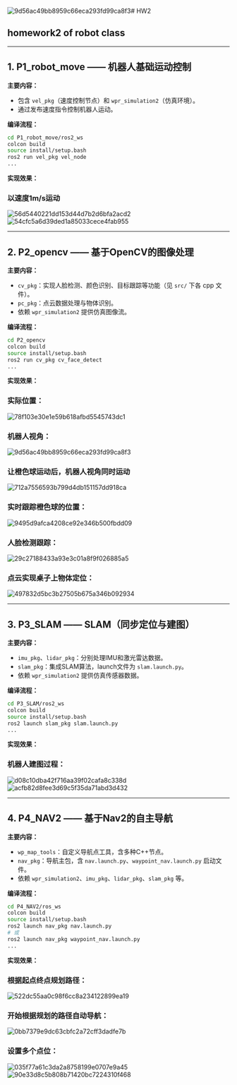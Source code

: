 ![9d56ac49bb8959c66eca293fd99ca8f3](https://github.com/user-attachments/assets/cb5968e6-1f3a-4bd0-9485-0d39ec468b4c)# HW2
## homework2 of robot class
---

## 1. P1_robot_move —— 机器人基础运动控制

**主要内容：**
- 包含 `vel_pkg`（速度控制节点）和 `wpr_simulation2`（仿真环境）。
- 通过发布速度指令控制机器人运动。

**编译流程：**
```bash
cd P1_robot_move/ros2_ws
colcon build
source install/setup.bash
ros2 run vel_pkg vel_node
...
```

**实现效果：**
### 以速度1m/s运动
![56d5440221dd153d44d7b2d6bfa2acd2](https://github.com/user-attachments/assets/67eb4d0f-5dfa-4785-be71-0ee8cb31cc4c)
![54cfc5a6d39ded1a85033cece4fab955](https://github.com/user-attachments/assets/e740d73e-d72e-4a92-9e5f-21c93987916e)


---

## 2. P2_opencv —— 基于OpenCV的图像处理

**主要内容：**
- `cv_pkg`：实现人脸检测、颜色识别、目标跟踪等功能（见 `src/` 下各 cpp 文件）。
- `pc_pkg`：点云数据处理与物体识别。
- 依赖 `wpr_simulation2` 提供仿真图像流。

**编译流程：**
```bash
cd P2_opencv
colcon build
source install/setup.bash
ros2 run cv_pkg cv_face_detect
...
```

**实现效果：**
### 实际位置：
![78f103e30e1e59b618afbd5545743dc1](https://github.com/user-attachments/assets/ef25b375-1ef2-4b06-83ea-9c98f7b84522)
### 
### 机器人视角：
![9d56ac49bb8959c66eca293fd99ca8f3](https://github.com/user-attachments/assets/7675aa89-6e9f-4930-a92c-aaf2f0bd04e0)
### 让橙色球运动后，机器人视角同时运动
![712a7556593b799d4db151157dd918ca](https://github.com/user-attachments/assets/97fb7687-e338-4451-ae87-57327486ee50)

### 实时跟踪橙色球的位置：
![9495d9afca4208ce92e346b500fbdd09](https://github.com/user-attachments/assets/e50098a4-7aac-4d6d-9d6e-6df2aa1b424f)

### 人脸检测跟踪：
![29c27188433a93e3c01a8f9f026885a5](https://github.com/user-attachments/assets/3a4d3831-2656-4622-92f0-3ca05e098166)

### 点云实现桌子上物体定位：
![497832d5bc3b27505b675a346b092934](https://github.com/user-attachments/assets/9b27123c-12e4-45c0-9e2b-202129a6180c)


---

## 3. P3_SLAM —— SLAM（同步定位与建图）

**主要内容：**
- `imu_pkg`、`lidar_pkg`：分别处理IMU和激光雷达数据。
- `slam_pkg`：集成SLAM算法，launch文件为 `slam.launch.py`。
- 依赖 `wpr_simulation2` 提供仿真传感器数据。

**编译流程：**
```bash
cd P3_SLAM/ros2_ws
colcon build
source install/setup.bash
ros2 launch slam_pkg slam.launch.py
...
```

**实现效果：**
### 机器人建图过程：
![d08c10dba42f716aa39f02cafa8c338d](https://github.com/user-attachments/assets/7e18ce74-db0a-44ff-b5ee-653226d58c44)
![acfb82d8fee3d69c5f35da71abd3d432](https://github.com/user-attachments/assets/65f6b3ef-3c17-47a3-8509-6fda8217ef44)


---

## 4. P4_NAV2 —— 基于Nav2的自主导航

**主要内容：**
- `wp_map_tools`：自定义导航点工具，含多种C++节点。
- `nav_pkg`：导航主包，含 `nav.launch.py`、`waypoint_nav.launch.py` 启动文件。
- 依赖 `wpr_simulation2`、`imu_pkg`、`lidar_pkg`、`slam_pkg` 等。

**编译流程：**
```bash
cd P4_NAV2/ros_ws
colcon build
source install/setup.bash
ros2 launch nav_pkg nav.launch.py
# 或
ros2 launch nav_pkg waypoint_nav.launch.py
...
```

**实现效果：**
### 根据起点终点规划路径：
![522dc55aa0c98f6cc8a234122899ea19](https://github.com/user-attachments/assets/e9c7eabf-dd14-4ba1-9dae-fd0a5c310e7c)
### 开始根据规划的路径自动导航：
![0bb7379e9dc63cbfc2a72cff3dadfe7b](https://github.com/user-attachments/assets/3c7b7dfd-b0f3-4bf3-8447-9316309203fc)
### 设置多个点位：
![035f77a61c3da2a8758199e0707e9a45](https://github.com/user-attachments/assets/5b984cb8-3d84-4e25-b85e-26ecf6919d5a)
![90e33d8c5b808b71420bc7224310f468](https://github.com/user-attachments/assets/5cdab2ed-f544-43ab-937f-ef582260c7ac)

